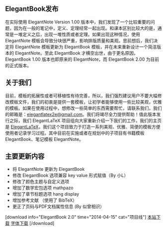 ## ElegantBook发布

在实际使用 ElegantNote Version 1.00 版本中，我们发现了一个比较重要的问题，因为在一般的笔记中，定义、定理经常一起出现。和课本区别比较大的是，通常是一堆定义之后，出现一堆性质或者定理。如果出现这种情况，使用 ElegantNote 模板会导致分块很严重，影响排版质量和美观。思前想后，我们决定将 ElegantNote 模板更新为 ElegantBook 模板，并在未来重新设计一个简洁版本的 ElegantNote。至此 ElegantBook 才横空出世，由于更名原因，ElegantBook 1.00 版本也即原来的 ElegantNote，而 ElegantBook 2.00 为目前的正式版本。

## 关于我们

目前，模板的拓展性或者可移植性有待完善，所以，我们强烈建议用户不要大幅修改模板文件，我们的初衷是提供一套模板，让初学者能够使用一些比较美观，优雅的模板。如果在使用过程中，想修改一些简单的东西需要帮忙，请联系我们，我们的邮箱是：elegantlatex2e@gmail.com。我们将竭尽全力提供帮助！值此版本发行之际，我们 ElegantLaTeX 项目组向大家重新介绍一下我们的工作，我们的主页是 [ElegantLaTeX](http://elegantlatex.org/)，我们这个项目致力于打造一系列美观、优雅、简便的模板方便使用者记录学习过程。其中目前在实施或者在规划中的子项目有书籍模板 ElegantBook、笔记模板 ElegantNote。

## 主要更新内容

+ 将 ElegantNote 更新为 ElegantBook
+ 修改 ElegantBook 选项兼容 key value 形式赋值（By 小L）
+ 修改了颜色主题与自定义选项
+ 增加了数学宏包选项 mathpazo
+ 增加了章节标题选项 hang display
+ 增加参考文献 （使用了 BibTeX）
+ 更正了页码与PDF文档属性信息 (By 似曾相识）

[download info="ElegantBook 2.0" time="2014-04-15" cat="项目线"]
<a href="http://elegantlatex.org/wp-content/uploads/2014/09/ElegantBook-v2.002014-4-15.zip" target="_blank">本站下载</a>
<a href="http://pan.baidu.com/s/1gdmrDeF" target="_blank">字体下载</a>
[/download]
